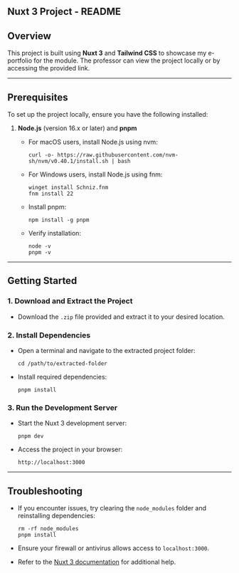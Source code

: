 ## Nuxt 3 Project - README

## **Overview**

This project is built using **Nuxt 3** and **Tailwind CSS** to showcase my e-portfolio for the module. The professor can view the project locally or by accessing the provided link.

---

## **Prerequisites**

To set up the project locally, ensure you have the following installed:

1.  **Node.js** (version 16.x or later) and **pnpm**

    - For macOS users, install Node.js using nvm:

      ```plaintext
      curl -o- https://raw.githubusercontent.com/nvm-sh/nvm/v0.40.1/install.sh | bash
      ```

    - For Windows users, install Node.js using fnm:

      ```plaintext
      winget install Schniz.fnm
      fnm install 22
      ```

    - Install pnpm:

      ```plaintext
      npm install -g pnpm
      ```

    - Verify installation:

      ```plaintext
      node -v
      pnpm -v
      ```

---

## **Getting Started**

### 1\. **Download and Extract the Project**

- Download the `.zip` file provided and extract it to your desired location.

### 2\. **Install Dependencies**

- Open a terminal and navigate to the extracted project folder:

  ```plaintext
  cd /path/to/extracted-folder
  ```

- Install required dependencies:

  ```plaintext
  pnpm install
  ```

### 3\. **Run the Development Server**

- Start the Nuxt 3 development server:

  ```plaintext
  pnpm dev
  ```

- Access the project in your browser:

  ```plaintext
  http://localhost:3000
  ```

---

## **Troubleshooting**

- If you encounter issues, try clearing the `node_modules` folder and reinstalling dependencies:

  ```plaintext
  rm -rf node_modules
  pnpm install
  ```

- Ensure your firewall or antivirus allows access to `localhost:3000`.
- Refer to the [Nuxt 3 documentation](https://nuxt.com/docs) for additional help.
